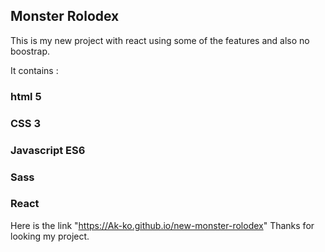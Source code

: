 ## Monster Rolodex

This is my new project with react using some of the features and also no boostrap.

It contains :
### html 5
### CSS 3
### Javascript ES6
### Sass
### React


Here is the link "https://Ak-ko.github.io/new-monster-rolodex"
Thanks for looking my project.
